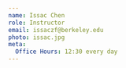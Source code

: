 ```yaml
---
name: Issac Chen
role: Instructor
email: issaczf@berkeley.edu
photo: issac.jpg
meta:
  Office Hours: 12:30 every day
---
```

